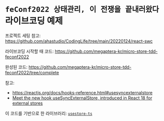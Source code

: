 # `feConf2022 상태관리, 이 전쟁을 끝내러왔다` 라이브코딩 예제

프로젝트 세팅 참고:
<https://github.com/ahastudio/CodingLife/tree/main/20220124/react-swc>

라이브코딩 시작할 때 코드: https://github.com/megaptera-kr/micro-store-tdd-feconf2022

완성된 코드: https://github.com/megaptera-kr/micro-store-tdd-feconf2022/tree/complete

참고:
- <https://reactjs.org/docs/hooks-reference.html#usesyncexternalstore>
- [Meet the new hook useSyncExternalStore, introduced in React 18 for external stores](https://blog.saeloun.com/2021/12/30/react-18-usesyncexternalstore-api)


이 코드를 기반으로 한 라이브러리:
[`usestore-ts`](https://bit.ly/3zjtDTR)
